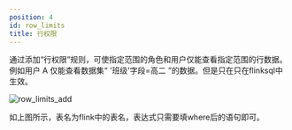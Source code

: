 ```yaml
---
position: 4
id: row_limits
title: 行权限
---
```



通过添加“行权限”规则，可使指定范围的角色和用户仅能查看指定范围的行数据。例如用户 A 仅能查看数据集“ '班级'字段=高二 ”的数据。但是只在只在flinksql中生效。

![row_limits_add](http://pic.dinky.org.cn/dinky/docs/test/row_limits_add.png)

如上图所示，表名为flink中的表名，表达式只需要填where后的语句即可。


